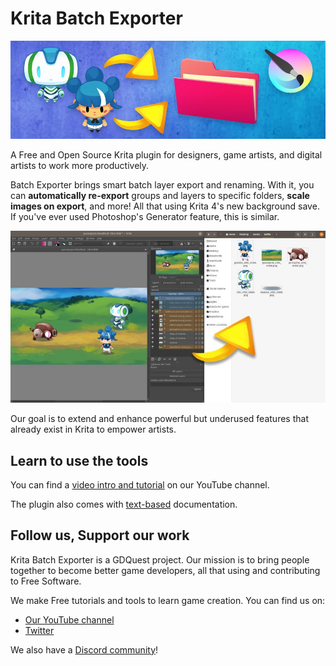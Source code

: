# Krita Batch Exporter

![Plugin banner image](https://raw.githubusercontent.com/GDquest/krita-batch-exporter/master/img/gdquest-art-tools-banner.jpg)

A Free and Open Source Krita plugin for designers, game artists, and digital artists to work more productively.

Batch Exporter brings smart batch layer export and renaming. With it, you can **automatically re-export** groups and layers to specific folders, **scale images on export**, and more! All that using Krita 4's new background save. If you've ever used Photoshop's Generator feature, this is similar.

![Plugin demo](https://raw.githubusercontent.com/GDquest/krita-batch-exporter/master/img/krita-art-tools-example.jpg)

Our goal is to extend and enhance powerful but underused features that already exist in Krita to empower artists.

## Learn to use the tools

You can find a [video intro and tutorial](https://youtu.be/jJE5iqE8Q7c) on our YouTube channel.

The plugin also comes with [text-based](https://github.com/GDquest/krita-batch-exporter/blob/master/gdquest_art_tools/Manual.md) documentation.

## Follow us, Support our work

Krita Batch Exporter is a GDQuest project. Our mission is to bring people together to become better game developers, all that using and contributing to Free Software.

We make Free tutorials and tools to learn game creation. You can find us on:

- [Our YouTube channel](https://www.youtube.com/c/gdquest/)
- [Twitter](https://twitter.com/NathanGDquest)

We also have a [Discord community](https://discord.gg/CHYVgar)!
